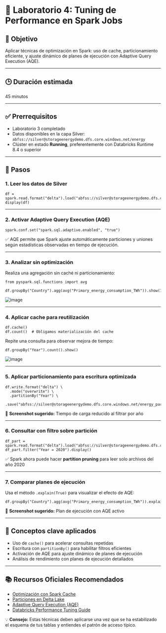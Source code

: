 # 🧪 Laboratorio 4: Tuning de Performance en Spark Jobs

## 🎯 Objetivo  
Aplicar técnicas de optimización en Spark: uso de cache, particionamiento eficiente, y ajuste dinámico de planes de ejecución con Adaptive Query Execution (AQE).

---

## 🕒 Duración estimada  
45 minutos

---

## ✅ Prerrequisitos  
- Laboratorio 3 completado  
- Datos disponibles en la capa Silver:  
  `abfss://silver@storageenergydemo.dfs.core.windows.net/energy`  
- Clúster en estado **Running**, preferentemente con Databricks Runtime 8.4 o superior

---

## 📝 Pasos

### 1. Leer los datos de Silver

    df = spark.read.format("delta").load("abfss://silver@storageenergydemo.dfs.core.windows.net/energy")
    display(df)

---

### 2. Activar Adaptive Query Execution (AQE)

    spark.conf.set("spark.sql.adaptive.enabled", "true")

✅ AQE permite que Spark ajuste automáticamente particiones y uniones según estadísticas observadas en tiempo de ejecución.

---

### 3. Analizar sin optimización

Realiza una agregación sin caché ni particionamiento:

    from pyspark.sql.functions import avg

    df.groupBy("Country").agg(avg("Primary_energy_consumption_TWh")).show(10)

![image](https://github.com/user-attachments/assets/1184ed71-1cc3-4677-a6c1-6d992a45e5e9)

---

### 4. Aplicar cache para reutilización

    df.cache()
    df.count()  # Obligamos materialización del cache

Repite una consulta para observar mejora de tiempo:

    df.groupBy("Year").count().show()

![image](https://github.com/user-attachments/assets/8b799c6e-4d67-4f09-b0ac-a8a4c8e71f81)

---

### 5. Aplicar particionamiento para escritura optimizada

    df.write.format("delta") \
      .mode("overwrite") \
      .partitionBy("Year") \
      .save("abfss://silver@storageenergydemo.dfs.core.windows.net/energy_partitioned")

📸 **Screenshot sugerido:** Tiempo de carga reducido al filtrar por año

---

### 6. Consultar con filtro sobre partición

    df_part = spark.read.format("delta").load("abfss://silver@storageenergydemo.dfs.core.windows.net/energy_partitioned")
    df_part.filter("Year = 2020").display()

✅ Spark ahora puede hacer **partition pruning** para leer solo archivos del año 2020



---

### 7. Comparar planes de ejecución

Usa el método `.explain(True)` para visualizar el efecto de AQE:

    df.groupBy("Country").agg(avg("Primary_energy_consumption_TWh")).explain(True)

📸 **Screenshot sugerido:** Plan de ejecución con AQE activo

---

## 🧠 Conceptos clave aplicados

- Uso de `cache()` para acelerar consultas repetidas  
- Escritura con `partitionBy()` para habilitar filtros eficientes  
- Activación de AQE para ajuste dinámico de planes de ejecución  
- Análisis de rendimiento con planes de ejecución detallados

---

## 📚 Recursos Oficiales Recomendados

- [Optimización con Spark Cache](https://spark.apache.org/docs/latest/sql-performance-tuning.html#caching-data)  
- [Particiones en Delta Lake](https://learn.microsoft.com/azure/databricks/delta/optimizations/file-mgmt#data-skipping)  
- [Adaptive Query Execution (AQE)](https://spark.apache.org/docs/latest/sql-performance-tuning.html#adaptive-query-execution)  
- [Databricks Performance Tuning Guide](https://learn.microsoft.com/azure/databricks/delta/performance/)

💡 **Consejo:** Estas técnicas deben aplicarse una vez que se ha estabilizado el esquema de tus tablas y entiendes el patrón de acceso típico.
